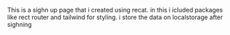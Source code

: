 This is a sighn up page that i created using recat.
in this i icluded packages like rect router and tailwind for styling.
i store the data on localstorage after sighning 
